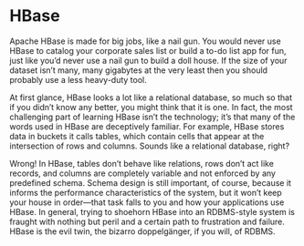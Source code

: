 # HBase

Apache HBase is made for big jobs, like a nail gun. You would never use HBase to catalog your corporate sales list or build a to-do list app for fun, just like you’d never use a nail gun to build a doll house. If the size of your dataset isn’t many, many gigabytes at the very least then you should probably use a less heavy-duty tool.

At first glance, HBase looks a lot like a relational database, so much so that if you didn’t know any better, you might think that it is one. In fact, the most challenging part of learning HBase isn’t the technology; it’s that many of the words used in HBase are deceptively familiar. For example, HBase stores data in buckets it calls tables, which contain cells that appear at the intersection of rows and columns. Sounds like a relational database, right?

Wrong! In HBase, tables don’t behave like relations, rows don’t act like records, and columns are completely variable and not enforced by any predefined schema. Schema design is still important, of course, because it informs the performance characteristics of the system, but it won’t keep your house in order—that task falls to you and how your applications use HBase. In general, trying to shoehorn HBase into an RDBMS-style system is fraught with nothing but peril and a certain path to frustration and failure. HBase is the evil twin, the bizarro doppelgänger, if you will, of RDBMS.

